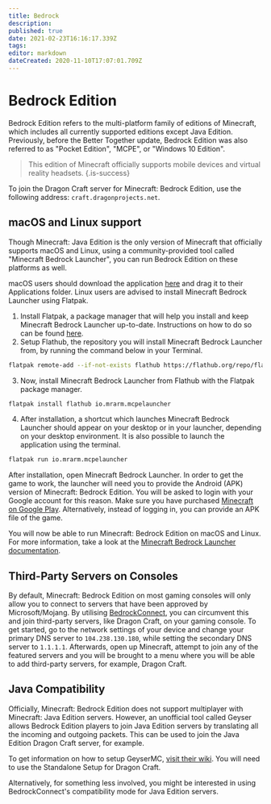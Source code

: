 ```yaml
---
title: Bedrock
description: 
published: true
date: 2021-02-23T16:16:17.339Z
tags: 
editor: markdown
dateCreated: 2020-11-10T17:07:01.709Z
---
```


# Bedrock Edition
Bedrock Edition refers to the multi-platform family of editions of Minecraft, which includes all currently supported editions except Java Edition. Previously, before the Better Together update, Bedrock Edition was also referred to as "Pocket Edition", "MCPE", or "Windows 10 Edition".

> This edition of Minecraft officially supports mobile devices and virtual reality headsets.
{.is-success}

To join the Dragon Craft server for Minecraft: Bedrock Edition, use the following address: `craft.dragonprojects.net`.

## macOS and Linux support
Though Minecraft: Java Edition is the only version of Minecraft that officially supports macOS and Linux, using a community-provided tool called "Minecraft Bedrock Launcher", you can run Bedrock Edition on these platforms as well.

macOS users should download the application [here](https://mrarm.io/r/mcpelauncher-osx) and drag it to their Applications folder. Linux users are advised to install Minecraft Bedrock Launcher using Flatpak.

1. Install Flatpak, a package manager that will help you install and keep Minecraft Bedrock Launcher up-to-date. Instructions on how to do so can be found [here](https://www.flatpak.org/setup/).
2. Setup Flathub, the repository you will install Minecraft Bedrock Launcher from, by running the command below in your Terminal.
```bash
flatpak remote-add --if-not-exists flathub https://flathub.org/repo/flathub.flatpakrepo
```
3. Now, install Minecraft Bedrock Launcher from Flathub with the Flatpak package manager.
```bash
flatpak install flathub io.mrarm.mcpelauncher
```
4. After installation, a shortcut which launches Minecraft Bedrock Launcher should appear on your desktop or in your launcher, depending on your desktop environment. It is also possible to launch the application using the terminal.
```bash
flatpak run io.mrarm.mcpelauncher
```

After installation, open Minecraft Bedrock Launcher. In order to get the game to work, the launcher will need you to provide the Android (APK) version of Minecraft: Bedrock Edition. You will be asked to login with your Google account for this reason. Make sure you have purchased [Minecraft on Google Play](https://play.google.com/store/apps/details?id=com.mojang.minecraftpe). Alternatively, instead of logging in, you can provide an APK file of the game.

You will now be able to run Minecraft: Bedrock Edition on macOS and Linux. For more information, take a look at the [Minecraft Bedrock Launcher documentation](https://mcpelauncher.readthedocs.io).

## Third-Party Servers on Consoles
By default, Minecraft: Bedrock Edition on most gaming consoles will only allow you to connect to servers that have been approved by Microsoft/Mojang. By utilising [BedrockConnect](https://github.com/Pugmatt/BedrockConnect), you can circumvent this and join third-party servers, like Dragon Craft, on your gaming console. To get started, go to the network settings of your device and change your primary DNS server to `104.238.130.180`, while setting the secondary DNS server to `1.1.1.1`. Afterwards, open up Minecraft, attempt to join any of the featured servers and you will be brought to a menu where you will be able to add third-party servers, for example, Dragon Craft.

## Java Compatibility
Officially, Minecraft: Bedrock Edition does not support multiplayer with Minecraft: Java Edition servers. However, an unofficial tool called Geyser allows Bedrock Edition players to join Java Edition servers by translating all the incoming and outgoing packets. This can be used to join the Java Edition Dragon Craft server, for example.

To get information on how to setup GeyserMC, [visit their wiki](https://github.com/GeyserMC/Geyser/wiki#Setup). You will need to use the Standalone Setup for Dragon Craft.

Alternatively, for something less involved, you might be interested in using BedrockConnect's compatibility mode for Java Edition servers.
